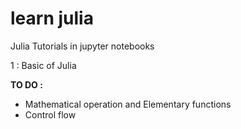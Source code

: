 # learn julia
Julia Tutorials in jupyter notebooks 

1 : Basic of Julia


**TO DO :**

* Mathematical operation and Elementary functions
* Control flow
